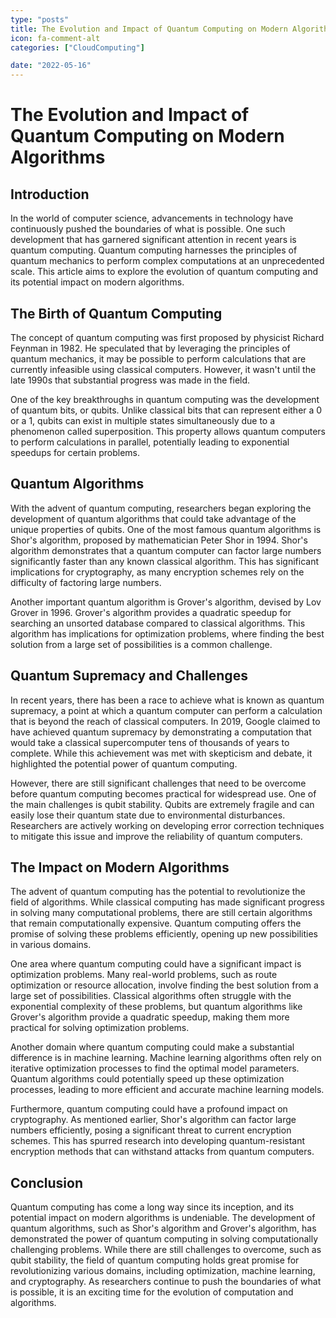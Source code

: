 ```yaml
---
type: "posts"
title: The Evolution and Impact of Quantum Computing on Modern Algorithms
icon: fa-comment-alt
categories: ["CloudComputing"]

date: "2022-05-16"
---
```




# The Evolution and Impact of Quantum Computing on Modern Algorithms

## Introduction

In the world of computer science, advancements in technology have continuously pushed the boundaries of what is possible. One such development that has garnered significant attention in recent years is quantum computing. Quantum computing harnesses the principles of quantum mechanics to perform complex computations at an unprecedented scale. This article aims to explore the evolution of quantum computing and its potential impact on modern algorithms.

## The Birth of Quantum Computing

The concept of quantum computing was first proposed by physicist Richard Feynman in 1982. He speculated that by leveraging the principles of quantum mechanics, it may be possible to perform calculations that are currently infeasible using classical computers. However, it wasn't until the late 1990s that substantial progress was made in the field.

One of the key breakthroughs in quantum computing was the development of quantum bits, or qubits. Unlike classical bits that can represent either a 0 or a 1, qubits can exist in multiple states simultaneously due to a phenomenon called superposition. This property allows quantum computers to perform calculations in parallel, potentially leading to exponential speedups for certain problems.

## Quantum Algorithms

With the advent of quantum computing, researchers began exploring the development of quantum algorithms that could take advantage of the unique properties of qubits. One of the most famous quantum algorithms is Shor's algorithm, proposed by mathematician Peter Shor in 1994. Shor's algorithm demonstrates that a quantum computer can factor large numbers significantly faster than any known classical algorithm. This has significant implications for cryptography, as many encryption schemes rely on the difficulty of factoring large numbers.

Another important quantum algorithm is Grover's algorithm, devised by Lov Grover in 1996. Grover's algorithm provides a quadratic speedup for searching an unsorted database compared to classical algorithms. This algorithm has implications for optimization problems, where finding the best solution from a large set of possibilities is a common challenge.

## Quantum Supremacy and Challenges

In recent years, there has been a race to achieve what is known as quantum supremacy, a point at which a quantum computer can perform a calculation that is beyond the reach of classical computers. In 2019, Google claimed to have achieved quantum supremacy by demonstrating a computation that would take a classical supercomputer tens of thousands of years to complete. While this achievement was met with skepticism and debate, it highlighted the potential power of quantum computing.

However, there are still significant challenges that need to be overcome before quantum computing becomes practical for widespread use. One of the main challenges is qubit stability. Qubits are extremely fragile and can easily lose their quantum state due to environmental disturbances. Researchers are actively working on developing error correction techniques to mitigate this issue and improve the reliability of quantum computers.

## The Impact on Modern Algorithms

The advent of quantum computing has the potential to revolutionize the field of algorithms. While classical computing has made significant progress in solving many computational problems, there are still certain algorithms that remain computationally expensive. Quantum computing offers the promise of solving these problems efficiently, opening up new possibilities in various domains.

One area where quantum computing could have a significant impact is optimization problems. Many real-world problems, such as route optimization or resource allocation, involve finding the best solution from a large set of possibilities. Classical algorithms often struggle with the exponential complexity of these problems, but quantum algorithms like Grover's algorithm provide a quadratic speedup, making them more practical for solving optimization problems.

Another domain where quantum computing could make a substantial difference is in machine learning. Machine learning algorithms often rely on iterative optimization processes to find the optimal model parameters. Quantum algorithms could potentially speed up these optimization processes, leading to more efficient and accurate machine learning models.

Furthermore, quantum computing could have a profound impact on cryptography. As mentioned earlier, Shor's algorithm can factor large numbers efficiently, posing a significant threat to current encryption schemes. This has spurred research into developing quantum-resistant encryption methods that can withstand attacks from quantum computers.

## Conclusion

Quantum computing has come a long way since its inception, and its potential impact on modern algorithms is undeniable. The development of quantum algorithms, such as Shor's algorithm and Grover's algorithm, has demonstrated the power of quantum computing in solving computationally challenging problems. While there are still challenges to overcome, such as qubit stability, the field of quantum computing holds great promise for revolutionizing various domains, including optimization, machine learning, and cryptography. As researchers continue to push the boundaries of what is possible, it is an exciting time for the evolution of computation and algorithms.